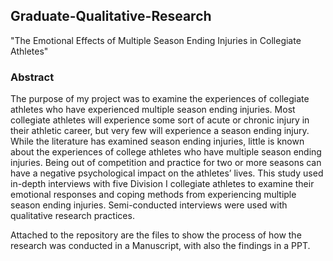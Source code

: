 ## Graduate-Qualitative-Research
"The Emotional Effects of Multiple Season Ending Injuries in Collegiate Athletes"

### Abstract
The purpose of my project was to examine the experiences of collegiate athletes who have experienced multiple season ending injuries.  Most collegiate athletes will experience some sort of acute or chronic injury in their athletic career, but very few will experience a season ending injury.  While the literature has examined season ending injuries, little is known about the experiences of college athletes who have multiple season ending injuries.  Being out of competition and practice for two or more seasons can have a negative psychological impact on the athletes’ lives.  This study used in-depth interviews with five Division I collegiate athletes to examine their emotional responses and coping methods from experiencing multiple season ending injuries. Semi-conducted interviews were used with qualitative research practices.

Attached to the repository are the files to show the process of how the research was conducted in a Manuscript, with also the findings in a PPT. 

